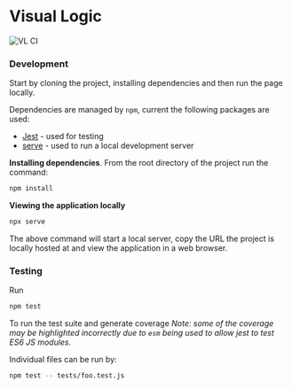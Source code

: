 # Visual Logic

![VL CI](https://github.com/shailpatels/VisualLogic-Web/workflows/VL%20CI/badge.svg)

### Development

Start by cloning the project, installing dependencies and then run the 
page locally.

Dependencies are managed by `npm`, current the following packages are used:

- [Jest](https://jestjs.io/) - used for testing
- [serve](https://www.npmjs.com/package/serve) - used to run a local development server

**Installing dependencies**. From the root directory of the project run the command:

```bash
npm install
```

**Viewing the application locally**

```bash
npx serve
```

The above command will start a local server, copy the URL the project is locally hosted at and view the application in a web browser.

### Testing

Run 
```bash
npm test
```

To run the test suite and generate coverage
*Note: some of the coverage may 
be highlighted incorrectly due to `esm` being used to allow jest to test ES6 JS modules.*

Individual files can be run by:

```bash
npm test -- tests/foo.test.js
```
